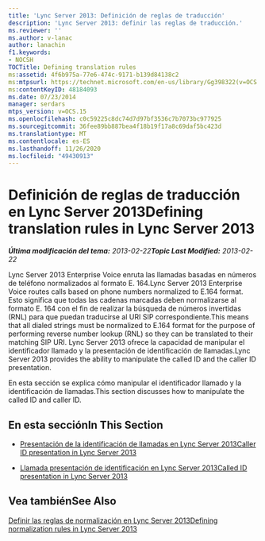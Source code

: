 ```yaml
---
title: 'Lync Server 2013: Definición de reglas de traducción'
description: 'Lync Server 2013: definir las reglas de traducción.'
ms.reviewer: ''
ms.author: v-lanac
author: lanachin
f1.keywords:
- NOCSH
TOCTitle: Defining translation rules
ms:assetid: 4f6b975a-77e6-474c-9171-b139d84138c2
ms:mtpsurl: https://technet.microsoft.com/en-us/library/Gg398322(v=OCS.15)
ms:contentKeyID: 48184093
ms.date: 07/23/2014
manager: serdars
mtps_version: v=OCS.15
ms.openlocfilehash: c0c59225c8dc74d7d97bf3536c7b7073bc977925
ms.sourcegitcommit: 36fee89bb887bea4f18b19f17a8c69daf5bc423d
ms.translationtype: MT
ms.contentlocale: es-ES
ms.lasthandoff: 11/26/2020
ms.locfileid: "49430913"
---
```

# <a name="defining-translation-rules-in-lync-server-2013"></a><span data-ttu-id="8d302-103">Definición de reglas de traducción en Lync Server 2013</span><span class="sxs-lookup"><span data-stu-id="8d302-103">Defining translation rules in Lync Server 2013</span></span>

<div data-xmlns="http://www.w3.org/1999/xhtml">

<div class="topic" data-xmlns="http://www.w3.org/1999/xhtml" data-msxsl="urn:schemas-microsoft-com:xslt" data-cs="https://msdn.microsoft.com/">

<div data-asp="https://msdn2.microsoft.com/asp">



</div>

<div id="mainSection">

<div id="mainBody"><span data-ttu-id="8d302-104">

<span> </span></span><span class="sxs-lookup"><span data-stu-id="8d302-104">

<span> </span></span></span>

<span data-ttu-id="8d302-105">_**Última modificación del tema:** 2013-02-22_</span><span class="sxs-lookup"><span data-stu-id="8d302-105">_**Topic Last Modified:** 2013-02-22_</span></span>

<span data-ttu-id="8d302-106">Lync Server 2013 Enterprise Voice enruta las llamadas basadas en números de teléfono normalizados al formato E. 164.</span><span class="sxs-lookup"><span data-stu-id="8d302-106">Lync Server 2013 Enterprise Voice routes calls based on phone numbers normalized to E.164 format.</span></span> <span data-ttu-id="8d302-107">Esto significa que todas las cadenas marcadas deben normalizarse al formato E. 164 con el fin de realizar la búsqueda de números invertidas (RNL) para que puedan traducirse al URI SIP correspondiente.</span><span class="sxs-lookup"><span data-stu-id="8d302-107">This means that all dialed strings must be normalized to E.164 format for the purpose of performing reverse number lookup (RNL) so they can be translated to their matching SIP URI.</span></span> <span data-ttu-id="8d302-108">Lync Server 2013 ofrece la capacidad de manipular el identificador llamado y la presentación de identificación de llamadas.</span><span class="sxs-lookup"><span data-stu-id="8d302-108">Lync Server 2013 provides the ability to manipulate the called ID and the caller ID presentation.</span></span>

<span data-ttu-id="8d302-109">En esta sección se explica cómo manipular el identificador llamado y la identificación de llamadas.</span><span class="sxs-lookup"><span data-stu-id="8d302-109">This section discusses how to manipulate the called ID and caller ID.</span></span>

<div>

## <a name="in-this-section"></a><span data-ttu-id="8d302-110">En esta sección</span><span class="sxs-lookup"><span data-stu-id="8d302-110">In This Section</span></span>

  - [<span data-ttu-id="8d302-111">Presentación de la identificación de llamadas en Lync Server 2013</span><span class="sxs-lookup"><span data-stu-id="8d302-111">Caller ID presentation in Lync Server 2013</span></span>](lync-server-2013-caller-id-presentation.md)

  - [<span data-ttu-id="8d302-112">Llamada presentación de identificación en Lync Server 2013</span><span class="sxs-lookup"><span data-stu-id="8d302-112">Called ID presentation in Lync Server 2013</span></span>](lync-server-2013-called-id-presentation.md)

</div>

<div>

## <a name="see-also"></a><span data-ttu-id="8d302-113">Vea también</span><span class="sxs-lookup"><span data-stu-id="8d302-113">See Also</span></span>


[<span data-ttu-id="8d302-114">Definir las reglas de normalización en Lync Server 2013</span><span class="sxs-lookup"><span data-stu-id="8d302-114">Defining normalization rules in Lync Server 2013</span></span>](lync-server-2013-defining-normalization-rules.md)  
  

<span data-ttu-id="8d302-115"></div>

</div>

<span> </span>

</div>

</div>

</span><span class="sxs-lookup"><span data-stu-id="8d302-115"></div>

</div>

<span> </span>

</div>

</div>

</span></span></div>

